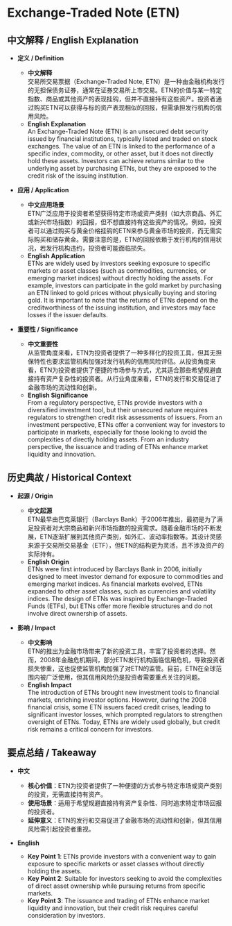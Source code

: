 # Exchange-Traded Note (ETN)

## 中文解释 / English Explanation

* **定义 / Definition**  
  - **中文解释**  
    交易所交易票据（Exchange-Traded Note, ETN）是一种由金融机构发行的无担保债务证券，通常在证券交易所上市交易。ETN的价值与某一特定指数、商品或其他资产的表现挂钩，但并不直接持有这些资产。投资者通过购买ETN可以获得与标的资产表现相似的回报，但需承担发行机构的信用风险。  
  - **English Explanation**  
    An Exchange-Traded Note (ETN) is an unsecured debt security issued by financial institutions, typically listed and traded on stock exchanges. The value of an ETN is linked to the performance of a specific index, commodity, or other asset, but it does not directly hold these assets. Investors can achieve returns similar to the underlying asset by purchasing ETNs, but they are exposed to the credit risk of the issuing institution.

* **应用 / Application**  
  - **中文应用场景**  
    ETN广泛应用于投资者希望获得特定市场或资产类别（如大宗商品、外汇或新兴市场指数）的回报，但不想直接持有这些资产的情况。例如，投资者可以通过购买与黄金价格挂钩的ETN来参与黄金市场的投资，而无需实际购买和储存黄金。需要注意的是，ETN的回报依赖于发行机构的信用状况，若发行机构违约，投资者可能面临损失。  
  - **English Application**  
    ETNs are widely used by investors seeking exposure to specific markets or asset classes (such as commodities, currencies, or emerging market indices) without directly holding the assets. For example, investors can participate in the gold market by purchasing an ETN linked to gold prices without physically buying and storing gold. It is important to note that the returns of ETNs depend on the creditworthiness of the issuing institution, and investors may face losses if the issuer defaults.

* **重要性 / Significance**  
  - **中文重要性**  
    从监管角度来看，ETN为投资者提供了一种多样化的投资工具，但其无担保特性也要求监管机构加强对发行机构的信用风险评估。从投资角度来看，ETN为投资者提供了便捷的市场参与方式，尤其适合那些希望规避直接持有资产复杂性的投资者。从行业角度来看，ETN的发行和交易促进了金融市场的流动性和创新。  
  - **English Significance**  
    From a regulatory perspective, ETNs provide investors with a diversified investment tool, but their unsecured nature requires regulators to strengthen credit risk assessments of issuers. From an investment perspective, ETNs offer a convenient way for investors to participate in markets, especially for those looking to avoid the complexities of directly holding assets. From an industry perspective, the issuance and trading of ETNs enhance market liquidity and innovation.

## 历史典故 / Historical Context

* **起源 / Origin**  
  - **中文起源**  
    ETN最早由巴克莱银行（Barclays Bank）于2006年推出，最初是为了满足投资者对大宗商品和新兴市场指数的投资需求。随着金融市场的不断发展，ETN逐渐扩展到其他资产类别，如外汇、波动率指数等。其设计灵感来源于交易所交易基金（ETF），但ETN的结构更为灵活，且不涉及资产的实际持有。  
  - **English Origin**  
    ETNs were first introduced by Barclays Bank in 2006, initially designed to meet investor demand for exposure to commodities and emerging market indices. As financial markets evolved, ETNs expanded to other asset classes, such as currencies and volatility indices. The design of ETNs was inspired by Exchange-Traded Funds (ETFs), but ETNs offer more flexible structures and do not involve direct ownership of assets.

* **影响 / Impact**  
  - **中文影响**  
    ETN的推出为金融市场带来了新的投资工具，丰富了投资者的选择。然而，2008年金融危机期间，部分ETN发行机构面临信用危机，导致投资者损失惨重，这也促使监管机构加强了对ETN的监管。目前，ETN在全球范围内被广泛使用，但其信用风险仍是投资者需要重点关注的问题。  
  - **English Impact**  
    The introduction of ETNs brought new investment tools to financial markets, enriching investor options. However, during the 2008 financial crisis, some ETN issuers faced credit crises, leading to significant investor losses, which prompted regulators to strengthen oversight of ETNs. Today, ETNs are widely used globally, but credit risk remains a critical concern for investors.

## 要点总结 / Takeaway

* **中文**  
  - **核心价值**：ETN为投资者提供了一种便捷的方式参与特定市场或资产类别的投资，无需直接持有资产。  
  - **使用场景**：适用于希望规避直接持有资产复杂性、同时追求特定市场回报的投资者。  
  - **延伸意义**：ETN的发行和交易促进了金融市场的流动性和创新，但其信用风险需引起投资者重视。  

* **English**  
  - **Key Point 1**: ETNs provide investors with a convenient way to gain exposure to specific markets or asset classes without directly holding the assets.  
  - **Key Point 2**: Suitable for investors seeking to avoid the complexities of direct asset ownership while pursuing returns from specific markets.  
  - **Key Point 3**: The issuance and trading of ETNs enhance market liquidity and innovation, but their credit risk requires careful consideration by investors.